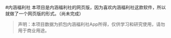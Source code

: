 #内涵福利社
本项目是内涵福利社的网页版，因为喜欢内涵福利社这款软件，所以就做了一个网页版的形式。（尚未完成）

>声明：本项目数据为抓包内涵福利社App所得，仅供学习和研究使用，请勿用于商业用途。

